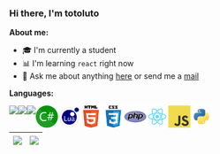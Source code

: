 ### Hi there, I'm totoluto

**About me:** <!-- about me -->

- 🎓 I'm currently a student
- 📊 I'm learning `react` right now
- 💬 Ask me about anything [here](https://github.com/totoluto/totoluto/issues) or send me a [mail](mailto:totoluto.development@protonmail.com)

**Languages:** <!-- Languages -->

<p>
  <img align="left" height="40" src="https://brandslogos.com/wp-content/uploads/images/large/java-logo-1.png">
  <img align="left" height="40" src="https://upload.wikimedia.org/wikipedia/commons/thumb/8/82/Gnu-bash-logo.svg/1200px-Gnu-bash-logo.svg.png">
  <img align="left" height="40" src="https://upload.wikimedia.org/wikipedia/commons/8/87/Sql_data_base_with_logo.png">
  <img align="left" height="40" src="https://raw.githubusercontent.com/github/explore/80688e429a7d4ef2fca1e82350fe8e3517d3494d/topics/csharp/csharp.png">
  <img align="left" height="40" src="https://raw.githubusercontent.com/github/explore/80688e429a7d4ef2fca1e82350fe8e3517d3494d/topics/lua/lua.png">
  <img align="left" height="40" src="https://raw.githubusercontent.com/github/explore/80688e429a7d4ef2fca1e82350fe8e3517d3494d/topics/html/html.png">
  <img align="left" height="40" src="https://raw.githubusercontent.com/github/explore/80688e429a7d4ef2fca1e82350fe8e3517d3494d/topics/css/css.png">
  <img align="left" height="40" src="https://raw.githubusercontent.com/github/explore/80688e429a7d4ef2fca1e82350fe8e3517d3494d/topics/php/php.png">
  <img align="left" height="40" src="https://raw.githubusercontent.com/github/explore/80688e429a7d4ef2fca1e82350fe8e3517d3494d/topics/react/react.png">
  <img align="left" height="40" src="https://raw.githubusercontent.com/github/explore/80688e429a7d4ef2fca1e82350fe8e3517d3494d/topics/javascript/javascript.png">
  <img align="left" height="40" src="https://raw.githubusercontent.com/github/explore/80688e429a7d4ef2fca1e82350fe8e3517d3494d/topics/python/python.png"> 
<p/>

<br/>
<br/>

<!-- Stats -->

 <img align="center" src="https://github-readme-stats.vercel.app/api?username=totoluto&show_icons=true&theme=tokyonight&hide=stars" /> | <img align="center" src="https://github-readme-stats.vercel.app/api/top-langs/?username=totoluto&layout=compact&theme=tokyonight" /> |
| ------------- | ------------- |
